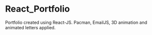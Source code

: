# React_Portfolio
Portfolio created using React-JS. Pacman, EmailJS, 3D animation and animated letters applied.

